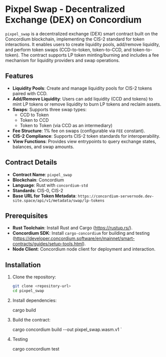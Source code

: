 # Pixpel Swap - Decentralized Exchange (DEX) on Concordium

`pixpel_swap` is a decentralized exchange (DEX) smart contract built on the Concordium blockchain, implementing the CIS-2 standard for token interactions. It enables users to create liquidity pools, add/remove liquidity, and perform token swaps (CCD-to-token, token-to-CCD, and token-to-token). The contract supports LP token minting/burning and includes a fee mechanism for liquidity providers and swap operations.

## Features

- **Liquidity Pools**: Create and manage liquidity pools for CIS-2 tokens paired with CCD.
- **Add/Remove Liquidity**: Users can add liquidity (CCD and tokens) to mint LP tokens or remove liquidity to burn LP tokens and reclaim assets.
- **Swaps**: Supports three swap types:
  - CCD to Token
  - Token to CCD
  - Token to Token (via CCD as an intermediary)
- **Fee Structure**: 1% fee on swaps (configurable via `FEE` constant).
- **CIS-2 Compliance**: Supports CIS-2 token standards for interoperability.
- **View Functions**: Provides view entrypoints to query exchange states, balances, and swap amounts.

## Contract Details

- **Contract Name**: `pixpel_swap`
- **Blockchain**: Concordium
- **Language**: Rust with `concordium-std`
- **Standards**: CIS-0, CIS-2
- **Base URL for Token Metadata**: `https://concordium-servernode.dev-site.space/api/v1/metadata/swap/lp-tokens`

## Prerequisites

- **Rust Toolchain**: Install Rust and Cargo (https://rustup.rs/).
- **Concordium SDK**: Install `cargo-concordium` for building and testing (https://developer.concordium.software/en/mainnet/smart-contracts/guides/setup-tools.html).
- **Node Client**: Concordium node client for deployment and interaction.

## Installation

1. Clone the repository:
   ```bash
   git clone <repository-url>
   cd pixpel_swap
   ```
2. Install dependencies:

   cargo build

3. Build the contract:

   cargo concordium build --out pixpel_swap.wasm.v1
   `

4. Testing

   cargo concordium test
